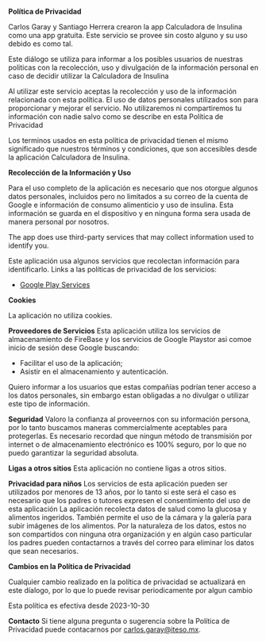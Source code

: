 **Política de Privacidad**

Carlos Garay y Santiago Herrera crearon la app Calculadora de Insulina como una app gratuita. Este servicio se provee sin costo alguno y su uso debido es como tal.

Este diálogo se utiliza para informar a los posibles usuarios de nuestras politicas con la recolección, uso y divulgación de la información personal en caso de decidir utilizar la Calculadora de Insulina 

Al utilizar este servicio aceptas la recolección y uso de la información relacionada con esta política. El uso de datos personales utilizados son para proporcionar y mejorar el servicio. No utilizaremos ni compartiremos tu información con nadie salvo como se describe en esta Política de Privacidad 

Los terminos usados en esta política de privacidad tienen el mismo significado que nuestros términos y condiciones, que son accesibles desde la aplicación Calculadora de Insulina.


**Recolección de la Información y Uso**

Para el uso completo de la aplicación es necesario que nos otorgue algunos datos personales, incluidos pero no limitados a su correo de la cuenta de Google e información de consumo alimenticio y uso de insulina. 
Esta información se guarda en el dispositivo y en ninguna forma sera usada de manera personal por nosotros.

The app does use third-party services that may collect information used to identify you.

Este aplicación usa algunos servicios que recolectan información para identificarlo.
Links a las políticas de privacidad de los servicios:

*   [Google Play Services](https://www.google.com/policies/privacy/)

**Cookies**

La aplicación no utiliza cookies. 

**Proveedores de Servicios**
Esta aplicación utiliza los servicios de almacenamiento de FireBase y los servicios de Google Playstor asi comoe  inicio de sesión dese Google buscando: 

*   Facilitar el uso de la aplicación;
*   Asistir en el almacenamiento y autenticación.

Quiero informar a los usuarios que estas compañías podrían tener acceso a los datos personales, sin embargo estan 
obligadas a no divulgar o utilizar este tipo de información. 

**Seguridad**
Valoro la confianza al proveernos con su información persona, por lo tanto buscamos maneras commercialmente aceptables para protegerlas. Es necesario recordad que ningun método de transmisión por internet o de almacenamiento electrónico es 100% seguro, por lo que no puedo garantizar la seguridad absoluta. 

**Ligas a otros sitios**
Esta aplicación no contiene ligas a otros sitios.

**Privacidad para niños**
Los servicios de esta aplicación pueden ser utilizados por menores de 13 años, por lo tanto si este será el caso
es necesario que los padres o tutores expresen el consentimiento del uso de esta aplicación
La aplicación recolecta datos de salud como la glucosa y alimentos ingeridos. También permite el uso de la cámara
y la galería para subir imágenes de los alimentos. Por la naturaleza de los datos, estos no son compartidos con
ninguna otra organización y en algún caso particular los padres pueden contactarnos a través del correo para 
eliminar los datos que sean necesarios.

**Cambios en la Política de Privacidad**

Cualquier cambio realizado en la política de privacidad se actualizará en este díalogo, por lo que lo puede revisar
periodicamente por algun cambio

Esta política es efectiva desde 2023-10-30

**Contacto**
Si tiene alguna pregunta o sugerencia sobre la Política de Privacidad puede contacarnos por carlos.garay@iteso.mx.

